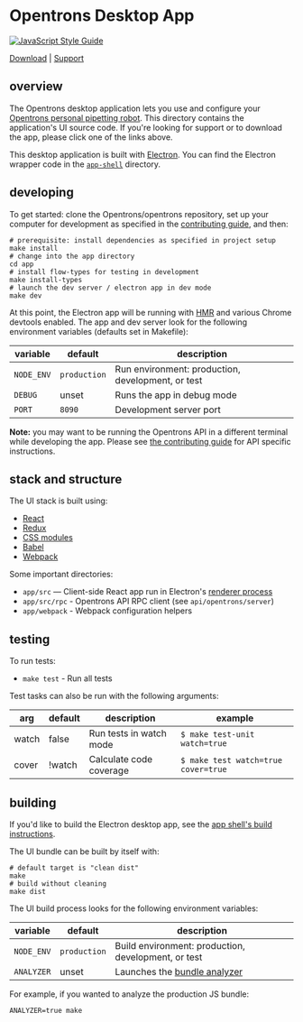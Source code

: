 # Opentrons Desktop App

[![JavaScript Style Guide][style-guide-badge]][style-guide]

[Download][] | [Support][]

## overview

The Opentrons desktop application lets you use and configure your [Opentrons personal pipetting robot][robots]. This directory contains the application's UI source code. If you're looking for support or to download the app, please click one of the links above.

This desktop application is built with [Electron][]. You can find the Electron wrapper code in the [`app-shell`](../app-shell) directory.

## developing

To get started: clone the Opentrons/opentrons repository, set up your computer for development as specified in the [contributing guide][contributing-guide-setup], and then:

``` shell
# prerequisite: install dependencies as specified in project setup
make install
# change into the app directory
cd app
# install flow-types for testing in development
make install-types
# launch the dev server / electron app in dev mode
make dev
```

At this point, the Electron app will be running with [HMR][] and various Chrome devtools enabled. The app and dev server look for the following environment variables (defaults set in Makefile):

 variable   | default      | description
----------- | ------------ | -------------------------------------------------
 `NODE_ENV` | `production` | Run environment: production, development, or test
 `DEBUG`    | unset        | Runs the app in debug mode
 `PORT`     | `8090`       | Development server port

**Note:** you may want to be running the Opentrons API in a different terminal while developing the app. Please see [the contributing guide][contributing-guide-running-the-api] for API specific instructions.

## stack and structure

The UI stack is built using:

*   [React][]
*   [Redux][]
*   [CSS modules][css-modules]
*   [Babel][]
*   [Webpack][]

Some important directories:

*   `app/src` — Client-side React app run in Electron's [renderer process][electron-renderer]
*   `app/src/rpc` - Opentrons API RPC client (see `api/opentrons/server`)
*   `app/webpack` - Webpack configuration helpers

## testing

To run tests:

*   `make test` - Run all tests

Test tasks can also be run with the following arguments:

 arg   | default | description             | example
------ | ------- | ----------------------- | -----------------------------------
 watch | false   | Run tests in watch mode | `$ make test-unit watch=true`
 cover | !watch  | Calculate code coverage | `$ make test watch=true cover=true`

## building

If you'd like to build the Electron desktop app, see the [app shell's build instructions][app-shell-readme-build].

The UI bundle can be built by itself with:

```shell
# default target is "clean dist"
make
# build without cleaning
make dist
```

The UI build process looks for the following environment variables:

 variable   | default      | description
----------- | ------------ | ---------------------------------------------------
 `NODE_ENV` | `production` | Build environment: production, development, or test
 `ANALYZER` | unset        | Launches the [bundle analyzer][bundle-analyzer]

For example, if you wanted to analyze the production JS bundle:

```shell
ANALYZER=true make
```

[style-guide]: https://standardjs.com
[style-guide-badge]: https://img.shields.io/badge/code_style-standard-brightgreen.svg?style=flat-square&maxAge=3600

[download]: http://opentrons.com/ot-app
[support]: https://support.opentrons.com/getting-started#software-setup
[robots]: http://opentrons.com/robots
[contributing-guide-setup]: ../CONTRIBUTING.md#development-setup
[contributing-guide-running-the-api]: ../CONTRIBUTING.md#opentrons-api
[app-shell-readme-build]: ../app-shell/README.md#building
[electron]: https://electron.atom.io/
[electron-renderer]: https://electronjs.org/docs/tutorial/quick-start#renderer-process
[hmr]: https://webpack.js.org/concepts/hot-module-replacement/
[react]: https://facebook.github.io/react/
[redux]: http://redux.js.org/
[css-modules]: https://github.com/css-modules/css-modules
[babel]: https://babeljs.io/
[webpack]: https://webpack.js.org/
[bundle-analyzer]: https://github.com/th0r/webpack-bundle-analyzer
